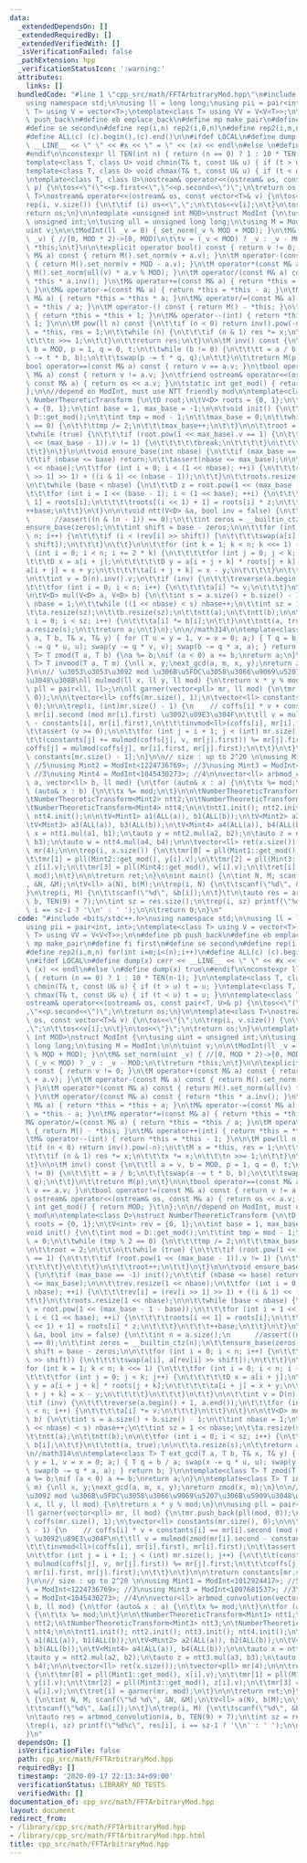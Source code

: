 ```yaml
---
data:
  _extendedDependsOn: []
  _extendedRequiredBy: []
  _extendedVerifiedWith: []
  _isVerificationFailed: false
  _pathExtension: hpp
  _verificationStatusIcon: ':warning:'
  attributes:
    links: []
  bundledCode: "#line 1 \"cpp_src/math/FFTArbitraryMod.hpp\"\n#include <bits/stdc++.h>\n\
    using namespace std;\n\nusing ll = long long;\nusing pii = pair<int, int>;\ntemplate<class\
    \ T> using V = vector<T>;\ntemplate<class T> using VV = V<V<T>>;\n\n#define pb\
    \ push_back\n#define eb emplace_back\n#define mp make_pair\n#define fi first\n\
    #define se second\n#define rep(i,n) rep2(i,0,n)\n#define rep2(i,m,n) for(int i=m;i<(n);i++)\n\
    #define ALL(c) (c).begin(),(c).end()\n\n#ifdef LOCAL\n#define dump(x) cerr <<\
    \ __LINE__ << \" \" << #x << \" = \" << (x) << endl\n#else \n#define dump(x) true\n\
    #endif\n\nconstexpr ll TEN(int n) { return (n == 0) ? 1 : 10 * TEN(n-1); }\n\n\
    template<class T, class U> void chmin(T& t, const U& u) { if (t > u) t = u; }\n\
    template<class T, class U> void chmax(T& t, const U& u) { if (t < u) t = u; }\n\
    \ntemplate<class T, class U>\nostream& operator<<(ostream& os, const pair<T, U>&\
    \ p) {\n\tos<<\"(\"<<p.first<<\",\"<<p.second<<\")\";\n\treturn os;\n}\n\ntemplate<class\
    \ T>\nostream& operator<<(ostream& os, const vector<T>& v) {\n\tos<<\"{\";\n\t\
    rep(i, v.size()) {\n\t\tif (i) os<<\",\";\n\t\tos<<v[i];\n\t}\n\tos<<\"}\";\n\t\
    return os;\n}\n\ntemplate <unsigned int MOD>\nstruct ModInt {\n\tusing uint =\
    \ unsigned int;\n\tusing ull = unsigned long long;\n\tusing M = ModInt;\n\n\t\
    uint v;\n\n\tModInt(ll _v = 0) { set_norm(_v % MOD + MOD); }\n\tM& set_norm(uint\
    \ _v) { //[0, MOD * 2)->[0, MOD)\n\t\tv = (_v < MOD) ? _v : _v - MOD;\n\t\treturn\
    \ *this;\n\t}\n\n\texplicit operator bool() const { return v != 0; }\n\tM operator+(const\
    \ M& a) const { return M().set_norm(v + a.v); }\n\tM operator-(const M& a) const\
    \ { return M().set_norm(v + MOD - a.v); }\n\tM operator*(const M& a) const { return\
    \ M().set_norm(ull(v) * a.v % MOD); }\n\tM operator/(const M& a) const { return\
    \ *this * a.inv(); }\n\tM& operator+=(const M& a) { return *this = *this + a;\
    \ }\n\tM& operator-=(const M& a) { return *this = *this - a; }\n\tM& operator*=(const\
    \ M& a) { return *this = *this * a; }\n\tM& operator/=(const M& a) { return *this\
    \ = *this / a; }\n\tM operator-() const { return M() - *this; }\n\tM& operator++(int)\
    \ { return *this = *this + 1; }\n\tM& operator--(int) { return *this = *this -\
    \ 1; }\n\n\tM pow(ll n) const {\n\t\tif (n < 0) return inv().pow(-n);\n\t\tM x\
    \ = *this, res = 1;\n\t\twhile (n) {\n\t\t\tif (n & 1) res *= x;\n\t\t\tx *= x;\n\
    \t\t\tn >>= 1;\n\t\t}\n\t\treturn res;\n\t}\n\n\tM inv() const {\n\t\tll a = v,\
    \ b = MOD, p = 1, q = 0, t;\n\t\twhile (b != 0) {\n\t\t\tt = a / b;\n\t\t\tswap(a\
    \ -= t * b, b);\n\t\t\tswap(p -= t * q, q);\n\t\t}\n\t\treturn M(p);\n\t}\n\n\t\
    bool operator==(const M& a) const { return v == a.v; }\n\tbool operator!=(const\
    \ M& a) const { return v != a.v; }\n\tfriend ostream& operator<<(ostream& os,\
    \ const M& a) { return os << a.v; }\n\tstatic int get_mod() { return MOD; }\t\n\
    };\n\n//depend on ModInt, must use NTT friendly mod\n\ntemplate<class D>\nstruct\
    \ NumberTheoreticTransform {\n\tD root;\n\tV<D> roots = {0, 1};\n\tV<int> rev\
    \ = {0, 1};\n\tint base = 1, max_base = -1;\n\n\tvoid init() {\n\t\tint mod =\
    \ D::get_mod();\n\t\tint tmp = mod - 1;\n\t\tmax_base = 0;\n\t\twhile (tmp % 2\
    \ == 0) {\n\t\t\ttmp /= 2;\n\t\t\tmax_base++;\n\t\t}\n\n\t\troot = 2;\n\t\t\n\t\
    \twhile (true) {\n\t\t\tif (root.pow(1 << max_base).v == 1) {\n\t\t\t\tif (root.pow(1\
    \ << (max_base - 1)).v != 1) {\n\t\t\t\t\tbreak;\n\t\t\t\t}\n\t\t\t}\n\t\t\troot++;\n\
    \t\t}\n\t}\n\n\tvoid ensure_base(int nbase) {\n\t\tif (max_base == -1) init();\n\
    \t\tif (nbase <= base) return;\n\t\tassert(nbase <= max_base);\n\n\t\trev.resize(1\
    \ << nbase);\n\t\tfor (int i = 0; i < (1 << nbase); ++i) {\n\t\t\trev[i] = (rev[i\
    \ >> 1] >> 1) + ((i & 1) << (nbase - 1));\n\t\t}\n\t\troots.resize(1 << nbase);\n\
    \n\t\twhile (base < nbase) {\n\t\t\tD z = root.pow(1 << (max_base - 1 - base));\n\
    \t\t\tfor (int i = 1 << (base - 1); i < (1 << base); ++i) {\n\t\t\t\troots[i <<\
    \ 1] = roots[i];\n\t\t\t\troots[(i << 1) + 1] = roots[i] * z;\n\t\t\t}\n\t\t\t\
    ++base;\n\t\t}\n\t}\n\n\tvoid ntt(V<D> &a, bool inv = false) {\n\t\tint n = a.size();\n\
    \      //assert((n & (n - 1)) == 0);\n\t\tint zeros = __builtin_ctz(n);\n\t\t\
    ensure_base(zeros);\n\t\tint shift = base - zeros;\n\n\t\tfor (int i = 0; i <\
    \ n; i++) {\n\t\t\tif (i < (rev[i] >> shift)) {\n\t\t\t\tswap(a[i], a[rev[i] >>\
    \ shift]);\n\t\t\t}\n\t\t}\n\n\t\tfor (int k = 1; k < n; k <<= 1) {\n\t\t\tfor\
    \ (int i = 0; i < n; i += 2 * k) {\n\t\t\t\tfor (int j = 0; j < k; j++) {\n\t\t\
    \t\t\tD x = a[i + j];\n\t\t\t\t\tD y = a[i + j + k] * roots[j + k];\n\t\t\t\t\t\
    a[i + j] = x + y;\n\t\t\t\t\ta[i + j + k] = x - y;\n\t\t\t\t}\n\t\t\t}\n\t\t}\n\
    \n\t\tint v = D(n).inv().v;\n\t\tif (inv) {\n\t\t\treverse(a.begin() + 1, a.end());\n\
    \t\t\tfor (int i = 0; i < n; i++) {\n\t\t\t\ta[i] *= v;\n\t\t\t}\n\t\t}\n\t}\n\
    \n\tV<D> mul(V<D> a, V<D> b) {\n\t\tint s = a.size() + b.size() - 1;\n\t\tint\
    \ nbase = 1;\n\t\twhile ((1 << nbase) < s) nbase++;\n\t\tint sz = 1 << nbase;\n\
    \t\ta.resize(sz);\n\t\tb.resize(sz);\n\t\tntt(a);\n\t\tntt(b);\n\n\t\tfor (int\
    \ i = 0; i < sz; i++) {\n\t\t\ta[i] *= b[i];\n\t\t}\n\t\tntt(a, true);\n\n\t\t\
    a.resize(s);\n\t\treturn a;\n\t}\n};\n\n//math314\n\ntemplate<class T> T ext_gcd(T\
    \ a, T b, T& x, T& y) { for (T u = y = 1, v = x = 0; a;) { T q = b / a; swap(x\
    \ -= q * u, u); swap(y -= q * v, v); swap(b -= q * a, a); } return b; }\n\ntemplate<class\
    \ T> T zmod(T a, T b) {\na %= b;\nif (a < 0) a += b;\nreturn a;\n}\n\ntemplate<class\
    \ T> T invmod(T a, T m) {\nll x, y;\next_gcd(a, m, x, y);\nreturn zmod(x, m);\n\
    }\n\n// \u3053\u3053\u3092 mod \u306B\u5FDC\u3058\u3066\u9069\u5207\u306B\u5909\
    \u3048\u308B\nll mulmod(ll x, ll y, ll mod) {\n\treturn x * y % mod;\n}\n\nusing\
    \ pll = pair<ll, ll>;\n\nll garner(vector<pll> mr, ll mod) {\n\tmr.push_back(pll(mod,\
    \ 0));\n\n\tvector<ll> coffs(mr.size(), 1);\n\tvector<ll> constants(mr.size(),\
    \ 0);\n\n\trep(i, (int)mr.size() - 1) {\n    // coffs[i] * v + constants[i] ==\
    \ mr[i].second (mod mr[i].first) \u3092\u89E3\u304F\n\t\tll v = mulmod(zmod(mr[i].second\
    \ - constants[i], mr[i].first),\n\t\t\tinvmod<ll>(coffs[i], mr[i].first), mr[i].first);\n\
    \t\tassert (v >= 0);\n\n\t\tfor (int j = i + 1; j < (int) mr.size(); j++) {\n\t\
    \t\t(constants[j] += mulmod(coffs[j], v, mr[j].first)) %= mr[j].first;\n\t\t\t\
    coffs[j] = mulmod(coffs[j], mr[i].first, mr[j].first);\n\t\t}\n\t}\n\n\treturn\
    \ constants[mr.size() - 1];\n}\n\n// size : up to 2^20 \n\nusing Mint1 = ModInt<1012924417>;\
    \ //5\nusing Mint2 = ModInt<1224736769>; //3\nusing Mint3 = ModInt<1007681537>;\
    \ //3\nusing Mint4 = ModInt<1045430273>; //4\n\nvector<ll> arbmod_convolution(vector<ll>\
    \ a, vector<ll> b, ll mod) {\n\tfor (auto& x : a) {\n\t\tx %= mod;\n\t}\n\tfor\
    \ (auto& x : b) {\n\t\tx %= mod;\n\t}\n\n\tNumberTheoreticTransform<Mint1> ntt1;\n\
    \tNumberTheoreticTransform<Mint2> ntt2;\n\tNumberTheoreticTransform<Mint3> ntt3;\n\
    \tNumberTheoreticTransform<Mint4> ntt4;\n\n\tntt1.init(); ntt2.init(); ntt3.init();\
    \ ntt4.init();\n\n\tV<Mint1> a1(ALL(a)), b1(ALL(b));\n\tV<Mint2> a2(ALL(a)), b2(ALL(b));\n\
    \tV<Mint3> a3(ALL(a)), b3(ALL(b));\n\tV<Mint4> a4(ALL(a)), b4(ALL(b));\n\n\tauto\
    \ x = ntt1.mul(a1, b1);\n\tauto y = ntt2.mul(a2, b2);\n\tauto z = ntt3.mul(a3,\
    \ b3);\n\tauto w = ntt4.mul(a4, b4);\n\n\tvector<ll> ret(x.size());\n\tvector<pll>\
    \ mr(4);\n\n\trep(i, x.size()) {\n\t\tmr[0] = pll(Mint1::get_mod(), x[i].v);\n\
    \t\tmr[1] = pll(Mint2::get_mod(), y[i].v);\n\t\tmr[2] = pll(Mint3::get_mod(),\
    \ z[i].v);\n\t\tmr[3] = pll(Mint4::get_mod(), w[i].v);\n\t\tret[i] = garner(mr,\
    \ mod);\n\t}\n\n\treturn ret;\n}\n\nint main() {\n\tint N, M; scanf(\"%d %d\"\
    , &N, &M);\n\tV<ll> a(N), b(M);\n\trep(i, N) {\n\t\tscanf(\"%d\", &a[i]);\n\t\
    }\n\trep(i, M) {\n\t\tscanf(\"%d\", &b[i]);\n\t}\t\n\tauto res = arbmod_convolution(a,\
    \ b, TEN(9) + 7);\n\tint sz = res.size();\n\trep(i, sz) printf(\"%d%c\", res[i],\
    \ i == sz-1 ? '\\n' : ' ');\n\n\treturn 0;\n}\n"
  code: "#include <bits/stdc++.h>\nusing namespace std;\n\nusing ll = long long;\n\
    using pii = pair<int, int>;\ntemplate<class T> using V = vector<T>;\ntemplate<class\
    \ T> using VV = V<V<T>>;\n\n#define pb push_back\n#define eb emplace_back\n#define\
    \ mp make_pair\n#define fi first\n#define se second\n#define rep(i,n) rep2(i,0,n)\n\
    #define rep2(i,m,n) for(int i=m;i<(n);i++)\n#define ALL(c) (c).begin(),(c).end()\n\
    \n#ifdef LOCAL\n#define dump(x) cerr << __LINE__ << \" \" << #x << \" = \" <<\
    \ (x) << endl\n#else \n#define dump(x) true\n#endif\n\nconstexpr ll TEN(int n)\
    \ { return (n == 0) ? 1 : 10 * TEN(n-1); }\n\ntemplate<class T, class U> void\
    \ chmin(T& t, const U& u) { if (t > u) t = u; }\ntemplate<class T, class U> void\
    \ chmax(T& t, const U& u) { if (t < u) t = u; }\n\ntemplate<class T, class U>\n\
    ostream& operator<<(ostream& os, const pair<T, U>& p) {\n\tos<<\"(\"<<p.first<<\"\
    ,\"<<p.second<<\")\";\n\treturn os;\n}\n\ntemplate<class T>\nostream& operator<<(ostream&\
    \ os, const vector<T>& v) {\n\tos<<\"{\";\n\trep(i, v.size()) {\n\t\tif (i) os<<\"\
    ,\";\n\t\tos<<v[i];\n\t}\n\tos<<\"}\";\n\treturn os;\n}\n\ntemplate <unsigned\
    \ int MOD>\nstruct ModInt {\n\tusing uint = unsigned int;\n\tusing ull = unsigned\
    \ long long;\n\tusing M = ModInt;\n\n\tuint v;\n\n\tModInt(ll _v = 0) { set_norm(_v\
    \ % MOD + MOD); }\n\tM& set_norm(uint _v) { //[0, MOD * 2)->[0, MOD)\n\t\tv =\
    \ (_v < MOD) ? _v : _v - MOD;\n\t\treturn *this;\n\t}\n\n\texplicit operator bool()\
    \ const { return v != 0; }\n\tM operator+(const M& a) const { return M().set_norm(v\
    \ + a.v); }\n\tM operator-(const M& a) const { return M().set_norm(v + MOD - a.v);\
    \ }\n\tM operator*(const M& a) const { return M().set_norm(ull(v) * a.v % MOD);\
    \ }\n\tM operator/(const M& a) const { return *this * a.inv(); }\n\tM& operator+=(const\
    \ M& a) { return *this = *this + a; }\n\tM& operator-=(const M& a) { return *this\
    \ = *this - a; }\n\tM& operator*=(const M& a) { return *this = *this * a; }\n\t\
    M& operator/=(const M& a) { return *this = *this / a; }\n\tM operator-() const\
    \ { return M() - *this; }\n\tM& operator++(int) { return *this = *this + 1; }\n\
    \tM& operator--(int) { return *this = *this - 1; }\n\n\tM pow(ll n) const {\n\t\
    \tif (n < 0) return inv().pow(-n);\n\t\tM x = *this, res = 1;\n\t\twhile (n) {\n\
    \t\t\tif (n & 1) res *= x;\n\t\t\tx *= x;\n\t\t\tn >>= 1;\n\t\t}\n\t\treturn res;\n\
    \t}\n\n\tM inv() const {\n\t\tll a = v, b = MOD, p = 1, q = 0, t;\n\t\twhile (b\
    \ != 0) {\n\t\t\tt = a / b;\n\t\t\tswap(a -= t * b, b);\n\t\t\tswap(p -= t * q,\
    \ q);\n\t\t}\n\t\treturn M(p);\n\t}\n\n\tbool operator==(const M& a) const { return\
    \ v == a.v; }\n\tbool operator!=(const M& a) const { return v != a.v; }\n\tfriend\
    \ ostream& operator<<(ostream& os, const M& a) { return os << a.v; }\n\tstatic\
    \ int get_mod() { return MOD; }\t\n};\n\n//depend on ModInt, must use NTT friendly\
    \ mod\n\ntemplate<class D>\nstruct NumberTheoreticTransform {\n\tD root;\n\tV<D>\
    \ roots = {0, 1};\n\tV<int> rev = {0, 1};\n\tint base = 1, max_base = -1;\n\n\t\
    void init() {\n\t\tint mod = D::get_mod();\n\t\tint tmp = mod - 1;\n\t\tmax_base\
    \ = 0;\n\t\twhile (tmp % 2 == 0) {\n\t\t\ttmp /= 2;\n\t\t\tmax_base++;\n\t\t}\n\
    \n\t\troot = 2;\n\t\t\n\t\twhile (true) {\n\t\t\tif (root.pow(1 << max_base).v\
    \ == 1) {\n\t\t\t\tif (root.pow(1 << (max_base - 1)).v != 1) {\n\t\t\t\t\tbreak;\n\
    \t\t\t\t}\n\t\t\t}\n\t\t\troot++;\n\t\t}\n\t}\n\n\tvoid ensure_base(int nbase)\
    \ {\n\t\tif (max_base == -1) init();\n\t\tif (nbase <= base) return;\n\t\tassert(nbase\
    \ <= max_base);\n\n\t\trev.resize(1 << nbase);\n\t\tfor (int i = 0; i < (1 <<\
    \ nbase); ++i) {\n\t\t\trev[i] = (rev[i >> 1] >> 1) + ((i & 1) << (nbase - 1));\n\
    \t\t}\n\t\troots.resize(1 << nbase);\n\n\t\twhile (base < nbase) {\n\t\t\tD z\
    \ = root.pow(1 << (max_base - 1 - base));\n\t\t\tfor (int i = 1 << (base - 1);\
    \ i < (1 << base); ++i) {\n\t\t\t\troots[i << 1] = roots[i];\n\t\t\t\troots[(i\
    \ << 1) + 1] = roots[i] * z;\n\t\t\t}\n\t\t\t++base;\n\t\t}\n\t}\n\n\tvoid ntt(V<D>\
    \ &a, bool inv = false) {\n\t\tint n = a.size();\n      //assert((n & (n - 1))\
    \ == 0);\n\t\tint zeros = __builtin_ctz(n);\n\t\tensure_base(zeros);\n\t\tint\
    \ shift = base - zeros;\n\n\t\tfor (int i = 0; i < n; i++) {\n\t\t\tif (i < (rev[i]\
    \ >> shift)) {\n\t\t\t\tswap(a[i], a[rev[i] >> shift]);\n\t\t\t}\n\t\t}\n\n\t\t\
    for (int k = 1; k < n; k <<= 1) {\n\t\t\tfor (int i = 0; i < n; i += 2 * k) {\n\
    \t\t\t\tfor (int j = 0; j < k; j++) {\n\t\t\t\t\tD x = a[i + j];\n\t\t\t\t\tD\
    \ y = a[i + j + k] * roots[j + k];\n\t\t\t\t\ta[i + j] = x + y;\n\t\t\t\t\ta[i\
    \ + j + k] = x - y;\n\t\t\t\t}\n\t\t\t}\n\t\t}\n\n\t\tint v = D(n).inv().v;\n\t\
    \tif (inv) {\n\t\t\treverse(a.begin() + 1, a.end());\n\t\t\tfor (int i = 0; i\
    \ < n; i++) {\n\t\t\t\ta[i] *= v;\n\t\t\t}\n\t\t}\n\t}\n\n\tV<D> mul(V<D> a, V<D>\
    \ b) {\n\t\tint s = a.size() + b.size() - 1;\n\t\tint nbase = 1;\n\t\twhile ((1\
    \ << nbase) < s) nbase++;\n\t\tint sz = 1 << nbase;\n\t\ta.resize(sz);\n\t\tb.resize(sz);\n\
    \t\tntt(a);\n\t\tntt(b);\n\n\t\tfor (int i = 0; i < sz; i++) {\n\t\t\ta[i] *=\
    \ b[i];\n\t\t}\n\t\tntt(a, true);\n\n\t\ta.resize(s);\n\t\treturn a;\n\t}\n};\n\
    \n//math314\n\ntemplate<class T> T ext_gcd(T a, T b, T& x, T& y) { for (T u =\
    \ y = 1, v = x = 0; a;) { T q = b / a; swap(x -= q * u, u); swap(y -= q * v, v);\
    \ swap(b -= q * a, a); } return b; }\n\ntemplate<class T> T zmod(T a, T b) {\n\
    a %= b;\nif (a < 0) a += b;\nreturn a;\n}\n\ntemplate<class T> T invmod(T a, T\
    \ m) {\nll x, y;\next_gcd(a, m, x, y);\nreturn zmod(x, m);\n}\n\n// \u3053\u3053\
    \u3092 mod \u306B\u5FDC\u3058\u3066\u9069\u5207\u306B\u5909\u3048\u308B\nll mulmod(ll\
    \ x, ll y, ll mod) {\n\treturn x * y % mod;\n}\n\nusing pll = pair<ll, ll>;\n\n\
    ll garner(vector<pll> mr, ll mod) {\n\tmr.push_back(pll(mod, 0));\n\n\tvector<ll>\
    \ coffs(mr.size(), 1);\n\tvector<ll> constants(mr.size(), 0);\n\n\trep(i, (int)mr.size()\
    \ - 1) {\n    // coffs[i] * v + constants[i] == mr[i].second (mod mr[i].first)\
    \ \u3092\u89E3\u304F\n\t\tll v = mulmod(zmod(mr[i].second - constants[i], mr[i].first),\n\
    \t\t\tinvmod<ll>(coffs[i], mr[i].first), mr[i].first);\n\t\tassert (v >= 0);\n\
    \n\t\tfor (int j = i + 1; j < (int) mr.size(); j++) {\n\t\t\t(constants[j] +=\
    \ mulmod(coffs[j], v, mr[j].first)) %= mr[j].first;\n\t\t\tcoffs[j] = mulmod(coffs[j],\
    \ mr[i].first, mr[j].first);\n\t\t}\n\t}\n\n\treturn constants[mr.size() - 1];\n\
    }\n\n// size : up to 2^20 \n\nusing Mint1 = ModInt<1012924417>; //5\nusing Mint2\
    \ = ModInt<1224736769>; //3\nusing Mint3 = ModInt<1007681537>; //3\nusing Mint4\
    \ = ModInt<1045430273>; //4\n\nvector<ll> arbmod_convolution(vector<ll> a, vector<ll>\
    \ b, ll mod) {\n\tfor (auto& x : a) {\n\t\tx %= mod;\n\t}\n\tfor (auto& x : b)\
    \ {\n\t\tx %= mod;\n\t}\n\n\tNumberTheoreticTransform<Mint1> ntt1;\n\tNumberTheoreticTransform<Mint2>\
    \ ntt2;\n\tNumberTheoreticTransform<Mint3> ntt3;\n\tNumberTheoreticTransform<Mint4>\
    \ ntt4;\n\n\tntt1.init(); ntt2.init(); ntt3.init(); ntt4.init();\n\n\tV<Mint1>\
    \ a1(ALL(a)), b1(ALL(b));\n\tV<Mint2> a2(ALL(a)), b2(ALL(b));\n\tV<Mint3> a3(ALL(a)),\
    \ b3(ALL(b));\n\tV<Mint4> a4(ALL(a)), b4(ALL(b));\n\n\tauto x = ntt1.mul(a1, b1);\n\
    \tauto y = ntt2.mul(a2, b2);\n\tauto z = ntt3.mul(a3, b3);\n\tauto w = ntt4.mul(a4,\
    \ b4);\n\n\tvector<ll> ret(x.size());\n\tvector<pll> mr(4);\n\n\trep(i, x.size())\
    \ {\n\t\tmr[0] = pll(Mint1::get_mod(), x[i].v);\n\t\tmr[1] = pll(Mint2::get_mod(),\
    \ y[i].v);\n\t\tmr[2] = pll(Mint3::get_mod(), z[i].v);\n\t\tmr[3] = pll(Mint4::get_mod(),\
    \ w[i].v);\n\t\tret[i] = garner(mr, mod);\n\t}\n\n\treturn ret;\n}\n\nint main()\
    \ {\n\tint N, M; scanf(\"%d %d\", &N, &M);\n\tV<ll> a(N), b(M);\n\trep(i, N) {\n\
    \t\tscanf(\"%d\", &a[i]);\n\t}\n\trep(i, M) {\n\t\tscanf(\"%d\", &b[i]);\n\t}\t\
    \n\tauto res = arbmod_convolution(a, b, TEN(9) + 7);\n\tint sz = res.size();\n\
    \trep(i, sz) printf(\"%d%c\", res[i], i == sz-1 ? '\\n' : ' ');\n\n\treturn 0;\n\
    }\n"
  dependsOn: []
  isVerificationFile: false
  path: cpp_src/math/FFTArbitraryMod.hpp
  requiredBy: []
  timestamp: '2020-09-17 22:13:34+09:00'
  verificationStatus: LIBRARY_NO_TESTS
  verifiedWith: []
documentation_of: cpp_src/math/FFTArbitraryMod.hpp
layout: document
redirect_from:
- /library/cpp_src/math/FFTArbitraryMod.hpp
- /library/cpp_src/math/FFTArbitraryMod.hpp.html
title: cpp_src/math/FFTArbitraryMod.hpp
---
```

